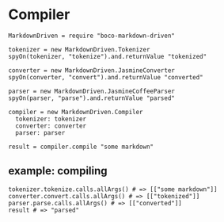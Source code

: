 # Compiler

    MarkdownDriven = require "boco-markdown-driven"

    tokenizer = new MarkdownDriven.Tokenizer
    spyOn(tokenizer, "tokenize").and.returnValue "tokenized"

    converter = new MarkdownDriven.JasmineConverter
    spyOn(converter, "convert").and.returnValue "converted"

    parser = new MarkdownDriven.JasmineCoffeeParser
    spyOn(parser, "parse").and.returnValue "parsed"

    compiler = new MarkdownDriven.Compiler
      tokenizer: tokenizer
      converter: converter
      parser: parser

    result = compiler.compile "some markdown"

## example: compiling

    tokenizer.tokenize.calls.allArgs() # => [["some markdown"]]
    converter.convert.calls.allArgs() # => [["tokenized"]]
    parser.parse.calls.allArgs() # => [["converted"]]
    result # => "parsed"
